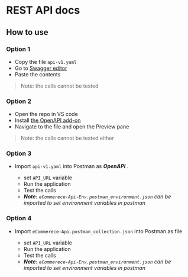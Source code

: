 # REST API docs

## How to use

### Option 1

* Copy the file `api-v1.yaml`
* Go to [Swagger editor](https://editor.swagger.io/)
* Paste the contents

> Note: the calls cannot be tested

### Option 2

* Open the repo in VS code
* Install [the OpenAPI add-on](https://marketplace.visualstudio.com/items?itemName=42Crunch.vscode-openapi)
* Navigate to the file and open the Preview pane

> Note: the calls cannot be tested either

### Option 3

* Import `api-v1.yaml` into Postman as *__OpenAPI__* .

  * set `API_URL` variable
  * Run the application
  * Test the calls
  * *__Note:__ `eCommerece-Api-Env.postman_environment.json` can be imported to set environment variables in postman*

### Option 4

* Import `eCommerece-Api.postman_collection.json` into Postman as file

  * set `API_URL` variable
  * Run the application
  * Test the calls
  * *__Note:__ `eCommerece-Api-Env.postman_environment.json` can be imported to set environment variables in postman*
